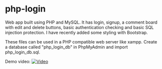 # php-login
Web app built using PHP and MySQL.  It has login, signup, a comment board with edit and delete buttons, basic authentication checking and basic SQL injection protection.  I have recently added some styling with Bootstrap.

These files can be used in a PHP compatible web server like xampp.  Create a database called "php_login_db" in PhpMyAdmin and import php_login_db.sql.

Demo video:
[![Video](https://img.youtube.com/vi/33L5AagqDWw/maxresdefault.jpg)](https://youtu.be/33L5AagqDWw)
